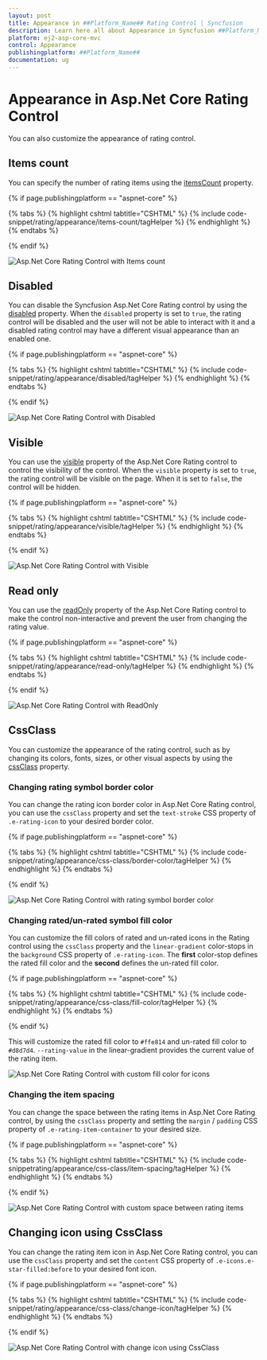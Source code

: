 ```yaml
---
layout: post
title: Appearance in ##Platform_Name## Rating Control | Syncfusion
description: Learn here all about Appearance in Syncfusion ##Platform_Name## Rating control of Syncfusion Essential JS 2 and more.
platform: ej2-asp-core-mvc
control: Appearance
publishingplatform: ##Platform_Name##
documentation: ug
---
```


# Appearance in Asp.Net Core Rating Control

You can also customize the appearance of rating control.

## Items count

You can specify the number of rating items using the [itemsCount](https://help.syncfusion.com/cr/aspnetcore-js2/Syncfusion.EJ2.Inputs.Rating.html#Syncfusion_EJ2_Inputs_Rating_ItemsCount) property.

{% if page.publishingplatform == "aspnet-core" %}

{% tabs %}
{% highlight cshtml tabtitle="CSHTML" %}
{% include code-snippet/rating/appearance/items-count/tagHelper %}
{% endhighlight %}
{% endtabs %}

{% endif %}

![Asp.Net Core Rating Control with Items count](images/rating-items-count.png)

## Disabled

You can disable the Syncfusion Asp.Net Core Rating control by using the [disabled](https://help.syncfusion.com/cr/aspnetcore-js2/Syncfusion.EJ2.Inputs.Rating.html#Syncfusion_EJ2_Inputs_Rating_Disabled) property. When the `disabled` property is set to `true`, the rating control will be disabled and the user will not be able to interact with it and a disabled rating control may have a different visual appearance than an enabled one.

{% if page.publishingplatform == "aspnet-core" %}

{% tabs %}
{% highlight cshtml tabtitle="CSHTML" %}
{% include code-snippet/rating/appearance/disabled/tagHelper %}
{% endhighlight %}
{% endtabs %}

{% endif %}

![Asp.Net Core Rating Control with Disabled](images/rating-disabled.png)

## Visible

You can use the [visible](https://help.syncfusion.com/cr/aspnetcore-js2/Syncfusion.EJ2.Inputs.Rating.html#Syncfusion_EJ2_Inputs_Rating_Visible) property of the Asp.Net Core Rating control to control the visibility of the control. When the `visible` property is set to `true`, the rating control will be visible on the page. When it is set to `false`, the control will be hidden.

{% if page.publishingplatform == "aspnet-core" %}

{% tabs %}
{% highlight cshtml tabtitle="CSHTML" %}
{% include code-snippet/rating/appearance/visible/tagHelper %}
{% endhighlight %}
{% endtabs %}

{% endif %}

![Asp.Net Core Rating Control with Visible](images/rating-full-precision.png)

## Read only

You can use the [readOnly](https://help.syncfusion.com/cr/aspnetcore-js2/Syncfusion.EJ2.Inputs.Rating.html#Syncfusion_EJ2_Inputs_Rating_ReadOnly) property of the Asp.Net Core Rating control to make the control non-interactive and prevent the user from changing the rating value.

{% if page.publishingplatform == "aspnet-core" %}

{% tabs %}
{% highlight cshtml tabtitle="CSHTML" %}
{% include code-snippet/rating/appearance/read-only/tagHelper %}
{% endhighlight %}
{% endtabs %}

{% endif %}

![Asp.Net Core Rating Control with ReadOnly](images/rating-full-precision.png)

## CssClass

You can customize the appearance of the rating control, such as by changing its colors, fonts, sizes, or other visual aspects by using the [cssClass](https://help.syncfusion.com/cr/aspnetcore-js2/Syncfusion.EJ2.Inputs.Rating.html#Syncfusion_EJ2_Inputs_Rating_CssClass) property. 

### Changing rating symbol border color

You can change the rating icon border color in Asp.Net Core Rating control, you can use the `cssClass` property and set the `text-stroke` CSS property of `.e-rating-icon` to your desired border color.

{% if page.publishingplatform == "aspnet-core" %}

{% tabs %}
{% highlight cshtml tabtitle="CSHTML" %}
{% include code-snippet/rating/appearance/css-class/border-color/tagHelper %}
{% endhighlight %}
{% endtabs %}

{% endif %}

![Asp.Net Core Rating Control with rating symbol border color](images/rating-border-color.png)

### Changing rated/un-rated symbol fill color 

You can customize the fill colors of rated and un-rated icons in the Rating control using the `cssClass` property and the `linear-gradient` color-stops in the `background` CSS property of `.e-rating-icon`. The **first** color-stop defines the rated fill color and the **second** defines the un-rated fill color.

{% if page.publishingplatform == "aspnet-core" %}

{% tabs %}
{% highlight cshtml tabtitle="CSHTML" %}
{% include code-snippet/rating/appearance/css-class/fill-color/tagHelper %}
{% endhighlight %}
{% endtabs %}

{% endif %}

This will customize the rated fill color to `#ffe814` and un-rated fill color to `#d8d7d4`. `--rating-value` in the linear-gradient provides the current value of the rating item.

![Asp.Net Core Rating Control with custom fill color for icons](images/rating-fill-color.png)

### Changing the item spacing

You can change the space between the rating items in Asp.Net Core Rating control, by using the `cssClass` property and setting the `margin` / `padding` CSS property of `.e-rating-item-container` to your desired size. 

{% if page.publishingplatform == "aspnet-core" %}

{% tabs %}
{% highlight cshtml tabtitle="CSHTML" %}
{% include code-snippetrating/appearance/css-class/item-spacing/tagHelper %}
{% endhighlight %}
{% endtabs %}

{% endif %}

![Asp.Net Core Rating Control with custom space between rating items](images/rating-custom-space.png)

## Changing icon using CssClass

You can change the rating item icon in Asp.Net Core Rating control, you can use the `cssClass` property and set the `content` CSS property of `.e-icons.e-star-filled:before` to your desired font icon.

{% if page.publishingplatform == "aspnet-core" %}

{% tabs %}
{% highlight cshtml tabtitle="CSHTML" %}
{% include code-snippet/rating/appearance/css-class/change-icon/tagHelper %}
{% endhighlight %}
{% endtabs %}

{% endif %}

![Asp.Net Core Rating Control with change icon using CssClass](images/rating-cssclass-icon.png)
